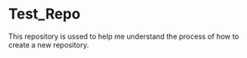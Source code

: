 # Test_Repo
This repository is ussed to help me understand the process of how to create a new repository. 

